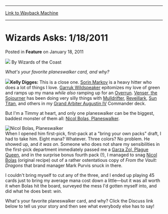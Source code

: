 
---
[Link to Wayback Machine](https://web.archive.org/web/20220129065626/https://magic.wizards.com/en/articles/archive/feature/wizards-asks-1182011-2011-01-18)

[_metadata_:author]:- "Wizards of the Coast"
[_metadata_:description]:- "What's your favorite planeswalker card, and why?Kelly Digges: This is a close one. Sorin Markov is a heavy hitter who does a lot of things I love. Garruk Wildspeaker epitomizes my love of green and ramps up my mana while also ramping up for an Overrun."
[_metadata_:generator]:- "Drupal 7 (http://drupal.org)"
[_metadata_:publish_date]:- "2011-01-18"
[_metadata_:title]:- "Wizards Asks: 1/18/2011"
[_metadata_:wayback_capture_timestamp]:- "2022-01-29 06:56:26+00:00"
[_metadata_:wayback_raw_url]:- "https://web.archive.org/web/20220129065626id_/https://magic.wizards.com/en/articles/archive/feature/wizards-asks-1182011-2011-01-18"
[_metadata_:wayback_url]:- "https://magic.wizards.com/en/articles/archive/feature/wizards-asks-1182011-2011-01-18"
---


Wizards Asks: 1/18/2011
=======================



 Posted in **Feature**
 on January 18, 2011 






![](https://media.magic.wizards.com/styles/auth_small/public/images/person/wizards_author.jpg)
By Wizards of the Coast











*What's your favorite planeswalker card, and why?*

![](https://media.magic.wizards.com/image_legacy_migration/magic/images/mtgcom/authorpics/authorpic_kellydigges.jpg)**Kelly Digges:** This is a close one. [Sorin Markov](https://gatherer.wizards.com/Pages/Card/Details.aspx?name=Sorin+Markov) is a heavy hitter who does a lot of things I love. [Garruk Wildspeaker](https://gatherer.wizards.com/Pages/Card/Details.aspx?name=Garruk+Wildspeaker) epitomizes my love of green and ramps up my mana *while also* ramping up for an [Overrun](https://gatherer.wizards.com/Pages/Card/Details.aspx?name=Overrun). [Venser, the Sojourner](https://gatherer.wizards.com/Pages/Card/Details.aspx?name=Venser%2C+the+Sojourner) has been doing very silly things with [Mulldrifter](https://gatherer.wizards.com/Pages/Card/Details.aspx?name=Mulldrifter), [Reveillark](https://gatherer.wizards.com/Pages/Card/Details.aspx?name=Reveillark), [Sun Titan](https://gatherer.wizards.com/Pages/Card/Details.aspx?name=Sun+Titan), and others in my [Grand Arbiter Augustin IV](https://gatherer.wizards.com/Pages/Card/Details.aspx?name=Grand+Arbiter+Augustin+IV) Commander deck.

But I'm a Timmy at heart, and only one planeswalker can be the biggest, baddest monster of them all: [Nicol Bolas, Planeswalker](https://gatherer.wizards.com/Pages/Card/Details.aspx?name=Nicol+Bolas%2C+Planeswalker).

![Nicol Bolas, Planeswalker](http://gatherer.wizards.com/Handlers/Image.ashx?type=card&name=Nicol+Bolas%2C+Planeswalker)  
When I opened him first-pick, first-pack at a "bring your own packs" draft, I had to take him. Eight mana? Whatever. Three colors? No problem. He showed up, and *it was on*. Someone who does not share my sensibilities in the first-pick department immediately passed me a [Garza Zol, Plague Queen](https://gatherer.wizards.com/Pages/Card/Details.aspx?name=Garza+Zol%2C+Plague+Queen), and in the surprise bonus fourth pack (!), I managed to snag [Nicol Bolas](https://gatherer.wizards.com/Pages/Card/Details.aspx?name=Nicol+Bolas) (original recipe) out of a rather ostentatious copy of *From the Vault: Dragons* that brand manager Mark Purvis snuck in there.

I couldn't bring myself to cut any of the three, and I ended up playing 45 cards just to bring my average mana cost down a little—but it was all worth it when Bolas hit the board, surveyed the mess I'd gotten myself into, and did what he does best: *win*. 

What's your favorite planeswalker card, and why? Click the Discuss link below to tell us your story and then see what everybody else has to say!







